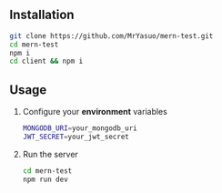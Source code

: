 ## Installation

```bash
git clone https://github.com/MrYasuo/mern-test.git
cd mern-test
npm i
cd client && npm i
```

## Usage

1. Configure your **environment** variables
   ```bash
   MONGODB_URI=your_mongodb_uri
   JWT_SECRET=your_jwt_secret
   ```
2. Run the server
   ```bash
   cd mern-test
   npm run dev
   ```
